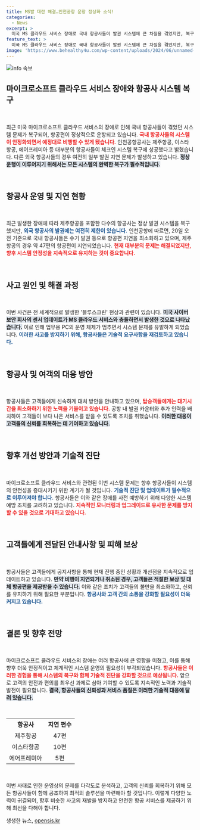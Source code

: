 ```yaml
---
title: MS발 대란 해결…인천공항 운항 정상화 소식!
categories:
  - News
excerpt: >
  미국 MS 클라우드 서비스 장애로 국내 항공사들이 발권 시스템에 큰 차질을 겪었지만, 복구가 완료돼 항공편은 정상 운항중입니다. 다만 일부 외국 항공사는 여전히 지연 문제가 발생하고 있어 여행객들의 주의가 필요합니다.
feature_text: >
  미국 MS 클라우드 서비스 장애로 국내 항공사들이 발권 시스템에 큰 차질을 겪었지만, 복구가 완료돼 항공편은 정상 운항중입니다. 다만 일부 외국 항공사는 여전히 지연 문제가 발생하고 있어 여행객들의 주의가 필요합니다.
image: 'https://www.behealthy4u.com/wp-content/uploads/2024/06/unnamed-file.png'
---
```


<p><img src="https://www.behealthy4u.com/wp-content/uploads/2024/06/unnamed-file.png" alt="info 속보" /></p>

<h2 data-ke-size="size26">마이크로소프트 클라우드 서비스 장애와 항공사 시스템 복구</h2>

<p data-ke-size="size16">&nbsp;</p>

<p>최근 미국 마이크로소프트 클라우드 서비스의 장애로 인해 국내 항공사들이 겪었던 시스템 문제가 복구되어, 항공편이 정상적으로 운항되고 있습니다. <b><span style="color: #ee2323;">국내 항공사들의 시스템이 안정화되면서 예정대로 비행할 수 있게 됐습니다.</span></b> 인천공항공사는 제주항공, 이스타항공, 에어프레미아 등 대부분의 항공사들이 체크인 시스템 복구에 성공했다고 밝혔습니다. 다른 외국 항공사들의 경우 여전히 일부 발권 지연 문제가 발생하고 있습니다. <b><span style="background-color: #21538527;">정상 운행이 이루어지기 위해서는 모든 시스템의 완벽한 복구가 필수적입니다.</span></b></p>

<p data-ke-size="size16">&nbsp;</p>

<h2 data-ke-size="size26">항공사 운영 및 지연 현황</h2>

<p data-ke-size="size16">&nbsp;</p>

<p>최근 발생한 장애에 따라 제주항공을 포함한 다수의 항공사는 정상 발권 시스템을 복구했지만, <b><span style="color: #1a5490;">외국 항공사의 발권에는 여전히 제한이 있습니다.</span></b> 인천공항에 따르면, 20일 오전 기준으로 국내 항공사들은 수기 발권 등으로 항공편 지연을 최소화하고 있으며, 제주항공의 경우 약 47편의 항공편이 지연되었습니다. <b><span style="color: #ee2323;">현재 대부분의 문제는 해결되었지만, 향후 시스템 안정성을 지속적으로 유지하는 것이 중요합니다.</span></b></p>

<p data-ke-size="size16">&nbsp;</p>

<h2 data-ke-size="size26">사고 원인 및 해결 과정</h2>

<p data-ke-size="size16">&nbsp;</p>

<p>이번 사건은 전 세계적으로 발생한 '블루스크린' 현상과 관련이 있습니다. <b><span style="background-color: #21538527;">미국 사이버 보안 회사의 센서 업데이트가 MS 클라우드 서비스와 충돌하면서 발생한 것으로 나타났습니다.</span></b> 이로 인해 업무용 PC의 운영 체제가 멈추면서 시스템 문제를 유발하게 되었습니다. <b><span style="color: #1a5490;">이러한 사고를 방지하기 위해, 항공사들은 기술적 요구사항을 재검토하고 있습니다.</span></b></p>

<p data-ke-size="size16">&nbsp;</p>

<h2 data-ke-size="size26">항공사 및 여객의 대응 방안</h2>

<p data-ke-size="size16">&nbsp;</p>

<p>항공사들은 고객들에게 신속하게 대처 방안을 안내하고 있으며, <b><span style="color: #ee2323;">탑승객들에게는 대기시간을 최소화하기 위한 노력을 기울이고 있습니다.</span></b> 공항 내 발권 카운터와 추가 인력을 배치하여 고객들이 보다 나은 서비스를 받을 수 있도록 조치를 취했습니다. <b><span style="background-color: #21538527;">이러한 대응이 고객들의 신뢰를 회복하는 데 기여하고 있습니다.</span></b> </p>

<p data-ke-size="size16">&nbsp;</p>

<h2 data-ke-size="size26">향후 개선 방안과 기술적 진단</h2>

<p data-ke-size="size16">&nbsp;</p>

<p>마이크로소프트 클라우드 서비스와 관련된 이번 시스템 문제는 향후 항공사들이 시스템의 안전성을 증대시키기 위한 계기가 될 것입니다. <b><span style="color: #1a5490;">기술적 진단 및 업데이트가 필수적으로 이루어져야 합니다.</span></b> 항공사들은 이와 같은 장애를 사전 예방하기 위해 다양한 시스템 예방 조치를 고려하고 있습니다. <b><span style="color: #ee2323;">지속적인 모니터링과 업그레이드로 유사한 문제를 방지할 수 있을 것으로 기대하고 있습니다.</span></b> </p>

<p data-ke-size="size16">&nbsp;</p>

<h2 data-ke-size="size26">고객들에게 전달된 안내사항 및 피해 보상</h2>

<p data-ke-size="size16">&nbsp;</p>

<p>항공사들은 고객들에게 공지사항을 통해 현재 진행 중인 상황과 개선점을 지속적으로 업데이트하고 있습니다. <b><span style="background-color: #21538527;">만약 비행이 지연되거나 취소된 경우, 고객들은 적절한 보상 및 대체 항공편을 제공받을 수 있습니다.</span></b> 이와 같은 조치가 고객들의 불만을 최소화하고, 신뢰를 유지하기 위해 필요한 부분입니다. <b><span style="color: #1a5490;">항공사와 고객 간의 소통을 강화할 필요성이 더욱 커지고 있습니다.</span></b> </p>

<p data-ke-size="size16">&nbsp;</p>

<h2 data-ke-size="size26">결론 및 향후 전망</h2>

<p data-ke-size="size16">&nbsp;</p>

<p>마이크로소프트 클라우드 서비스의 장애는 여러 항공사에 큰 영향을 미쳤고, 이를 통해 향후 더욱 안정적이고 체계적인 시스템 운영의 필요성이 부각되었습니다. <b><span style="color: #ee2323;">항공사들은 이러한 경험을 통해 시스템의 복구와 함께 기술적 진단을 강화할 것으로 예상됩니다.</span></b> 앞으로 고객의 안전과 편의를 최우선 과제로 삼아 기여할 수 있도록 지속적인 노력과 기술적 발전이 필요합니다. <b><span style="background-color: #21538527;">결국, 항공사들의 신뢰성과 서비스 품질은 이러한 기술적 대응에 달려 있습니다.</span></b> </p>

<p data-ke-size="size16">&nbsp;</p>

<table>
  <tr>
    <td style="text-align: center; height: 17px;"><b>항공사</b></td>
    <td style="text-align: center; height: 17px;"><b>지연 편수</b></td>
  </tr>
  <tr>
    <td style="text-align: center; height: 17px;">제주항공</td>
    <td style="text-align: center; height: 17px;">47편</td>
  </tr>
  <tr>
    <td style="text-align: center; height: 17px;">이스타항공</td>
    <td style="text-align: center; height: 17px;">10편</td>
  </tr>
  <tr>
    <td style="text-align: center; height: 17px;">에어프레미아</td>
    <td style="text-align: center; height: 17px;">5편</td>
  </tr>
</table>

<p data-ke-size="size16">&nbsp;</p>

<p>이번 사태로 인한 운영상의 문제를 다각도로 분석하고, 고객의 신뢰를 회복하기 위해 모든 항공사들이 함께 공조하여 최적의 솔루션을 마련해야 할 것입니다. 이렇게 다양한 노력이 귀결되어, 향후 비슷한 사고의 재발을 방지하고 안전한 항공 서비스를 제공하기 위해 최선을 다해야 합니다.</p>
생생한 뉴스, <a href="https://opensis.kr" rel="dofollow">opensis.kr</a>


